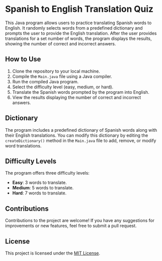 # Spanish to English Translation Quiz

This Java program allows users to practice translating Spanish words to English. It randomly selects words from a predefined dictionary and prompts the user to provide the English translation. After the user provides translations for a set number of words, the program displays the results, showing the number of correct and incorrect answers.

## How to Use

1. Clone the repository to your local machine.
2. Compile the `Main.java` file using a Java compiler.
3. Run the compiled Java program.
4. Select the difficulty level (easy, medium, or hard).
5. Translate the Spanish words prompted by the program into English.
6. View the results displaying the number of correct and incorrect answers.

## Dictionary

The program includes a predefined dictionary of Spanish words along with their English translations. You can modify this dictionary by editing the `createDictionary()` method in the `Main.java` file to add, remove, or modify word translations.

## Difficulty Levels

The program offers three difficulty levels:
- **Easy**: 3 words to translate.
- **Medium**: 5 words to translate.
- **Hard**: 7 words to translate.

## Contributions

Contributions to the project are welcome! If you have any suggestions for improvements or new features, feel free to submit a pull request.

## License

This project is licensed under the [MIT License](LICENSE).
